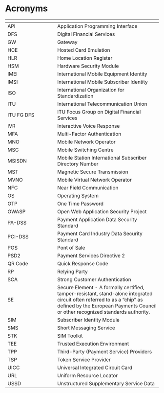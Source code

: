 # Acronyms

<table data-header-hidden><thead><tr><th width="147"></th><th></th></tr></thead><tbody><tr><td> API</td><td> Application Programming Interface</td></tr><tr><td>DFS </td><td> Digital Financial Services</td></tr><tr><td> GW</td><td> Gateway</td></tr><tr><td> HCE</td><td> Hosted Card Emulation</td></tr><tr><td> HLR</td><td> Home Location Register</td></tr><tr><td> HSM </td><td> Hardware Security Module</td></tr><tr><td> IMEI </td><td>International Mobile Equipment Identity</td></tr><tr><td> IMSI </td><td> International Mobile Subscriber Identity</td></tr><tr><td> ISO</td><td> International Organization for Standardization</td></tr><tr><td> ITU</td><td> International Telecommunication Union</td></tr><tr><td> ITU FG DFS</td><td> ITU Focus Group on Digital Financial Services</td></tr><tr><td> IVR</td><td> Interactive Voice Response</td></tr><tr><td> MFA </td><td> Multi-Factor Authentication</td></tr><tr><td> MNO</td><td> Mobile Network Operator</td></tr><tr><td> MSC</td><td> Mobile Switching Centre</td></tr><tr><td> MSISDN </td><td> Mobile Station International Subscriber Directory Number</td></tr><tr><td> MST</td><td> Magnetic Secure Transmission</td></tr><tr><td> MVNO</td><td> Mobile Virtual Network Operator</td></tr><tr><td> NFC</td><td> Near Field Communication</td></tr><tr><td> OS</td><td> Operating System</td></tr><tr><td> OTP</td><td> One Time Password</td></tr><tr><td> OWASP</td><td> Open Web Application Security Project</td></tr><tr><td> PA-DSS</td><td> Payment Application Data Security Standard</td></tr><tr><td> PCI-DSS</td><td> Payment Card Industry Data Security Standard</td></tr><tr><td> POS</td><td> Pont of Sale</td></tr><tr><td> PSD2</td><td> Payment Services Directive 2</td></tr><tr><td> QR Code</td><td> Quick Response Code</td></tr><tr><td> RP </td><td> Relying Party</td></tr><tr><td> SCA </td><td> Strong Customer Authentication</td></tr><tr><td> SE</td><td> Secure Element - A formally certified, tamper-resistant, stand-alone integrated circuit often referred to as a “chip” as defined by the European Payments Council or other recognized standards authority. </td></tr><tr><td> SIM </td><td> Subscriber Identity Module</td></tr><tr><td> SMS</td><td> Short Messaging Service</td></tr><tr><td> STK</td><td> SIM Toolkit</td></tr><tr><td> TEE</td><td> Trusted Execution Environment</td></tr><tr><td> TPP </td><td> Third-Party (Payment Service) Providers</td></tr><tr><td> TSP</td><td> Token Service Provider</td></tr><tr><td> UICC</td><td> Universal Integrated Circuit Card</td></tr><tr><td> URL</td><td> Uniform Resource Locator</td></tr><tr><td> USSD</td><td> Unstructured Supplementary Service Data</td></tr></tbody></table>
